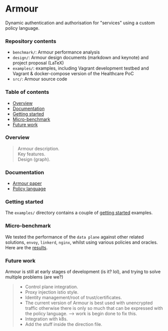 # Armour

Dynamic authentication and authorisation for "services" using a custom policy language.

### Repository contents

- `benchmark/`: Armour performance analysis
- `design/`: Armour design documents (markdown and keynote) and project proposal (LaTeX)
- `examples/`: examples, including Vagrant development testbed and Vagrant & docker-compose version of the Healthcare PoC
- `src/`: Armour source code

### Table of contents

* [Overview](#overview)
* [Documentation](#documentation)
* [Getting started](#getting-started)
* [Micro-benchmark](#micro-benchmark)
* [Future work](#future-work)

<a name="overview"></a>
### Overview

> Armour description.  
> Key features.  
> Design (graph).  

<a name="documentation"></a>
### Documentation
* [Armour paper](https://git.research.arm.com/guspet02/armour-papers.git)
* [Policy language](src/docs/language.md)
<!--- TODO * Architecture --->

<!--- is this all the docs we have? --->

<a name="getting-started"></a>
### Getting started
The `examples/` directory contains a couple of [getting started](examples/README.md) examples. 

<a name="micro-benchmark"></a>
### Micro-benchmark

We tested the performance of the `data plane` against other related solutions, `envoy`, `linkerd`, `nginx`, whilst using various policies and oracles. Here are the [results](benchmark/results/README.md).

<a name="future-work"></a>
### Future work

Armour is still at early stages of development (is it? lol), and trying to solve multiple problems (are we?)
> * Control plane integration.  
> * Proxy injection istio style.    
> * Identity management/root of trust/certificates.  
> * The current version of Armour is best used with unencrypted traffic otherwise there is only so much that can be expressed with the policy language. --> work is begin done to fix this.  
> * Integration with k8s.  
> * Add the stuff inside the direction file.  
